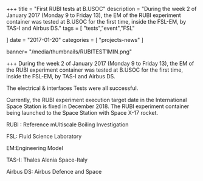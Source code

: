 +++
title = "First RUBI tests at B.USOC"
description = "During the week 2 of January 2017 (Monday 9 to Friday 13), the EM of the RUBI experiment container was tested at B.USOC for the first time, inside the FSL-EM, by TAS-I and Airbus DS."
tags = [
   "tests","event","FSL"
  
]
date = "2017-01-20"
categories = [
   "projects-news"
]

banner= "/media/thumbnails/RUBITEST1MIN.png"


+++
 During the week 2 of January 2017 (Monday 9 to Friday 13), the EM of the RUBI experiment container was tested at B.USOC for the first time, inside the FSL-EM, by TAS-I and Airbus DS. 

The electrical & interfaces Tests were all successful.

Currently, the RUBI experiment execution target date in the International Space Station is fixed in December 2018. The RUBI experiment container being launched to the Space Station with Space X-17 rocket.

RUBI : Reference mUltiscale Boiling Investigation

FSL: Fluid Science Laboratory

EM:Engineering Model

TAS-I: Thales Alenia Space-Italy

Airbus DS: Airbus Defence and Space



